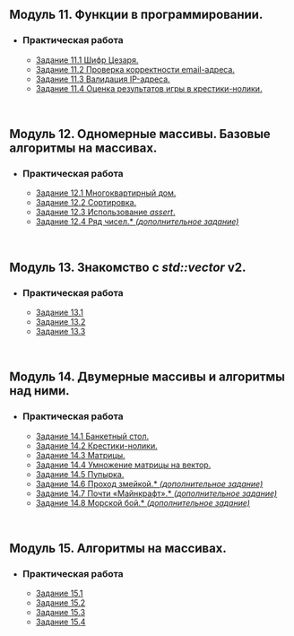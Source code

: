 
## **Модуль 11. Функции в программировании.**
- ### **Практическая работа**
    - [Задание 11.1 Шифр Цезаря.](Module-11/Task-1/src/main.cpp)
    - [Задание 11.2 Проверка корректности email-адреса.](Module-11/Task-2/src/main.cpp)
    - [Задание 11.3 Валидация IP-адреса.](Module-11/Task-3/src/main.cpp)
    - [Задание 11.4 Оценка результатов игры в крестики-нолики.](Module-11/Task-4/src/main.cpp)

<br/>

## **Модуль 12. Одномерные массивы. Базовые алгоритмы на массивах.**
- ### **Практическая работа**
    - [Задание 12.1 Многоквартирный дом.](Module-12/Task-1/src/main.cpp)
    - [Задание 12.2 Сортировка.](Module-12/Task-2/src/main.cpp)
    - [Задание 12.3 Использование *assert*.](Module-12/Task-3/src/main.cpp)
    - [Задание 12.4 Ряд чисел.\* *(дополнительное задание)*](Module-12/Task-4/src/main.cpp)

<br/>

## **Модуль 13. Знакомство с *std::vector* v2.**
- ### **Практическая работа**
    - [Задание 13.1](Module-13/Task-1/src/main.cpp)
    - [Задание 13.2](Module-13/Task-2/src/main.cpp)
    - [Задание 13.3](Module-13/Task-3/src/main.cpp)

<br/>

## **Модуль 14. Двумерные массивы и алгоритмы над ними.**
- ### **Практическая работа**
    - [Задание 14.1 Банкетный стол.](Module-14/Task-1/src/main.cpp)
    - [Задание 14.2 Крестики-нолики.](Module-14/Task-2/src/main.cpp)
    - [Задание 14.3 Матрицы.](Module-14/Task-3/src/main.cpp)
    - [Задание 14.4 Умножение матрицы на вектор.](Module-14/Task-4/src/main.cpp)
    - [Задание 14.5 Пупырка.](Module-14/Task-5/src/main.cpp)
    - [Задание 14.6 Проход змейкой.\* *(дополнительное задание)*](Module-14/Task-6/src/main.cpp)
    - [Задание 14.7 Почти «Майнкрафт».\* *(дополнительное задание)*](Module-14/Task-7/src/main.cpp)
    - [Задание 14.8 Морской бой.\* *(дополнительное задание)*](Module-14/Task-8/src/main.cpp)

<br/>

## **Модуль 15. Алгоритмы на массивах.**
- ### **Практическая работа**
    - [Задание 15.1](Module-15/Task-1/src/main.cpp)
    - [Задание 15.2](Module-15/Task-2/src/main.cpp)
    - [Задание 15.3](Module-15/Task-3/src/main.cpp)
    - [Задание 15.4](Module-15/Task-4/src/main.cpp)
